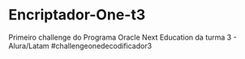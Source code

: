 # Encriptador-One-t3
Primeiro challenge do Programa Oracle Next Education da turma 3 - Alura/Latam #challengeonedecodificador3
